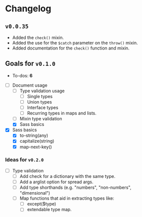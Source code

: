 # Changelog

## `v0.0.35`

- Added the `check()` mixin.
- Added the use for the `$catch` parameter on the `throw()` mixin.
- Added documentation for the `check()` function and mixin.

## Goals for `v0.1.0`
  - To-dos: **6**
  - [ ] Document usage
    - [ ] Type validation usage
      - [ ] Single types
      - [ ] Union types
      - [ ] Interface types
      - [ ] Recurring types in maps and lists.
    - [ ] Mixin type validation
    - [x] Sass basics
  - [x] Sass basics
    - [x] to-string(any)
    - [x] capitalize(string)
    - [x] map-next-key()

### Ideas for `v0.2.0`
  - [ ] Type validation
    - [ ] Add check for a dictionary with the same type.
    - [ ] Add a arglist option for spread args.
    - [ ] Add type shorthands (e.g. "numbers", "non-numbers", "dimensional")
    - [ ] Map functions that aid in extracting types like:
      - [ ] except($type)
      - [ ] extendable type map.